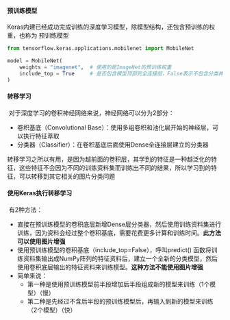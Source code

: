 #### 预训练模型

​	Keras内建已经成功完成训练的深度学习模型，除模型结构，还包含预训练的权重，也称为 预训练模型

``` python
from tensorflow.keras.applications.mobilenet import MobileNet

model = MobileNet(
	weights = "imagenet",  # 使用的是ImageNet的预训练权重
    include_top = True     # 是否包含模型顶部完全连接层，False表示不包含分类神经层，只有特征萃取神经								层，可自行增加所需分类神经层，称为转移学习
)
```

#### 转移学习

​	对于深度学习的卷积神经网络来说，神经网络可以分为2部分：

* 卷积基底（Convolutional Base）：使用多组卷积和池化层开始的神经层，可以执行特征萃取
* 分类器（Classifier）：在卷积基底后面使用Dense全连接层建立的分类器

​    转移学习之所以有用，是因为越前面的卷积层，其学到的特征是一种越泛化的特征，这些特征不会因为不同的训练资料集而训练出不同的结果，所以学习到的特征，可以转移到其它相关的图片分类问题

#### 使用Keras执行转移学习

​	有2种方法：

* 直接在预训练模型的卷积底层新增Dense层分类器，然后使用训练资料集进行训练，因为资料会经过整个卷积基底，需要花费更多计算和训练时间。**此方法可以使用图片增强**
* 使用预训练模型的卷积基底（include_top=False），呼叫predict() 函数将训练资料集输出成NumPy阵列的特征资料后，建立一个全新的分类模型，然后使用卷积底层输出的特征资料来训练模型。**这种方法不能使用图片增强**
* 简单来说：
  * 第一种是使用预训练模型前半段增加后半段组成新的模型来训练（1个模型）（慢）
  * 第二种是先经过不含后半段的预训练模型后，再输入到新的模型来训练（2个模型）（快）